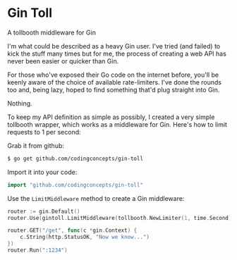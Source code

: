 # Gin Toll
A tollbooth middleware for Gin

I'm what could be described as a heavy Gin user.  I've tried (and failed) to kick the stuff many times but for me, the process of creating a web API has never been easier or quicker than Gin.

For those who've exposed their Go code on the internet before, you'll be keenly aware of the choice of available rate-limiters.  I've done the rounds too and, being lazy, hoped to find something that'd plug straight into Gin.

Nothing.

To keep my API definition as simple as possibly, I created a very simple tollbooth wrapper, which works as a middleware for Gin.  Here's how to limit requests to 1 per second:

Grab it from github:
```bash
$ go get github.com/codingconcepts/gin-toll
```

Import it into your code:
```go
import "github.com/codingconcepts/gin-toll"
```

Use the `LimitMiddleware` method to create a Gin middleware:
```go
router := gin.Default()
router.Use(gintoll.LimitMiddleware(tollbooth.NewLimiter(1, time.Second)))

router.GET("/get", func(c *gin.Context) {
	c.String(http.StatusOK, "Now we know...")
})
router.Run(":1234")
```
